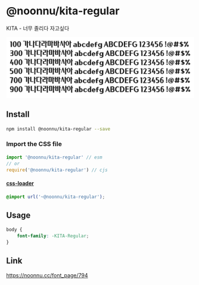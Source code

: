 # @noonnu/kita-regular

KITA - 너무 졸리다 자고싶다

![example](./example.png)

## Install

```bash
npm install @noonnu/kita-regular --save
```

### Import the CSS file

```js
import '@noonnu/kita-regular' // esm
// or
require('@noonnu/kita-regular') // cjs
```

#### [css-loader](https://github.com/webpack-contrib/css-loader)

```css
@import url('~@noonnu/kita-regular');
```

## Usage

```css
body {
    font-family: -KITA-Regular;
}
```

## Link

https://noonnu.cc/font_page/794
